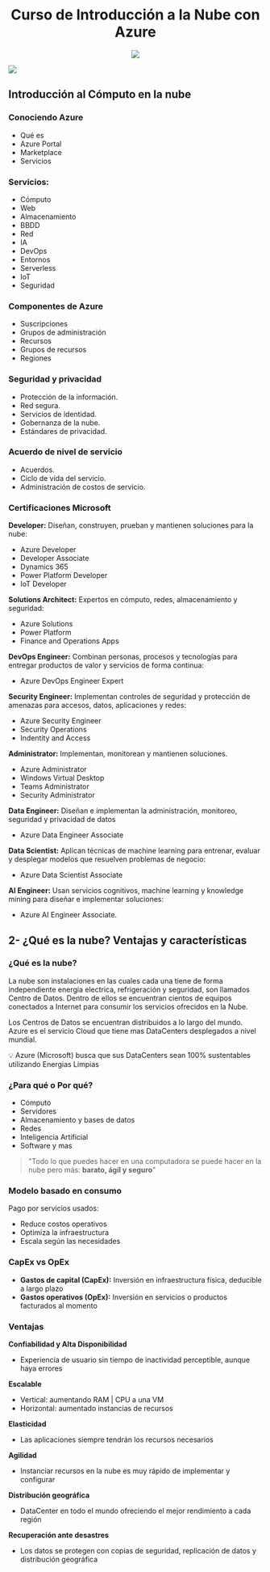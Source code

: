 
<div align="center">
    <h1>Curso de Introducción a la Nube con Azure</h1>
    <img src="https://static.platzi.com/media/achievements/badge-introduccion-nube-azure-05c6de71-609b-4b00-971c-56a8d88915d2.png" width="">
</div>

![](https://static.platzi.com/media/user_upload/1-27218f9e-d785-4b42-895e-7730e97184ec.jpg)

## Introducción al Cómputo en la nube
### **Conociendo Azure**

- Qué es
- Azure Portal
- Marketplace
- Servicios

### **Servicios:**

- Cómputo
- Web
- Almacenamiento
- BBDD
- Red
- IA
- DevOps
- Entornos
- Serverless
- IoT
- Seguridad

### **Componentes de Azure**

- Suscripciones
- Grupos de administración
- Recursos
- Grupos de recursos
- Regiones

### **Seguridad y privacidad**

- Protección de la información.
- Red segura.
- Servicios de identidad.
- Gobernanza de la nube.
- Estándares de privacidad.

### **Acuerdo de nivel de servicio**

- Acuerdos.
- Ciclo de vida del servicio.
- Administración de costos de servicio.

### Certificaciones Microsoft

**Developer:** Diseñan, construyen, prueban y mantienen soluciones para la nube:

- Azure Developer
- Developer Associate
- Dynamics 365
- Power Platform Developer
- IoT Developer

**Solutions Architect:** Expertos en cómputo, redes, almacenamiento y seguridad:

- Azure Solutions
- Power Platform
- Finance and Operations Apps

**DevOps Engineer:** Combinan personas, procesos y tecnologías para entregar productos de valor y servicios de forma continua:

- Azure DevOps Engineer Expert

**Security Engineer:** Implementan controles de seguridad y protección de amenazas para accesos, datos, aplicaciones y redes: 

- Azure Security Engineer
- Security Operations
- Indentity and Access

**Administrator:** Implementan, monitorean y mantienen soluciones.

- Azure Administrator
- Windows Virtual Desktop
- Teams Administrator
- Security Administrator

**Data Engineer:** Diseñan e implementan la administración, monitoreo, seguridad y privacidad de datos 

- Azure Data Engineer Associate

**Data Scientist:** Aplican técnicas de machine learning para entrenar, evaluar y desplegar modelos que resuelven problemas de negocio:

- Azure Data Scientist Associate

**AI Engineer:** Usan servicios cognitivos, machine learning y knowledge mining para diseñar e implementar soluciones:

- Azure AI Engineer Associate.


## 2- ¿Qué es la nube? Ventajas y características
### ¿Qué es la nube?

La nube son instalaciones en las cuales cada una tiene de forma independiente energia electrica, refrigeración y seguridad, son llamados Centro de Datos. Dentro de ellos se encuentran cientos de equipos conectados a Internet para consumir los servicios ofrecidos en la Nube.

Los Centros de Datos se encuentran distribuidos a lo largo del mundo. Azure es el servicio Cloud que tiene mas DataCenters desplegados a nivel mundial.

<aside>
💡 Azure (Microsoft) busca que sus DataCenters sean 100% sustentables utilizando Energias Limpias

</aside>

### ¿Para qué o Por qué?

- Cómputo
- Servidores
- Almacenamiento y bases de datos
- Redes
- Inteligencia Artificial
- Software y mas

> "Todo lo que puedes hacer en una computadora se puede hacer en la nube pero más: **barato, ágil y seguro**"
> 

### Modelo basado en consumo

Pago por servicios usados:

- Reduce costos operativos
- Optimiza la infraestructura
- Escala según las necesidades

### CapEx vs OpEx

- **Gastos de capital (CapEx):** Inversión en infraestructura física, deducible a largo plazo
- **Gastos operativos (OpEx):** Inversión en servicios o productos facturados al momento

### Ventajas

**Confiabilidad y Alta Disponibilidad**

- Experiencia de usuario sin tiempo de inactividad perceptible, aunque haya errores

**Escalable**

- Vertical: aumentando RAM | CPU a una VM
- Horizontal: aumentado instancias de recursos

**Elasticidad**

- Las aplicaciones siempre tendrán los recursos necesarios

**Agilidad**

- Instanciar recursos en la nube es muy rápido de implementar y configurar

**Distribución geográfica**

- DataCenter en todo el mundo ofreciendo el mejor rendimiento a cada región

**Recuperación ante desastres**

- Los datos se protegen con copias de seguridad, replicación de datos y distribución geográfica


